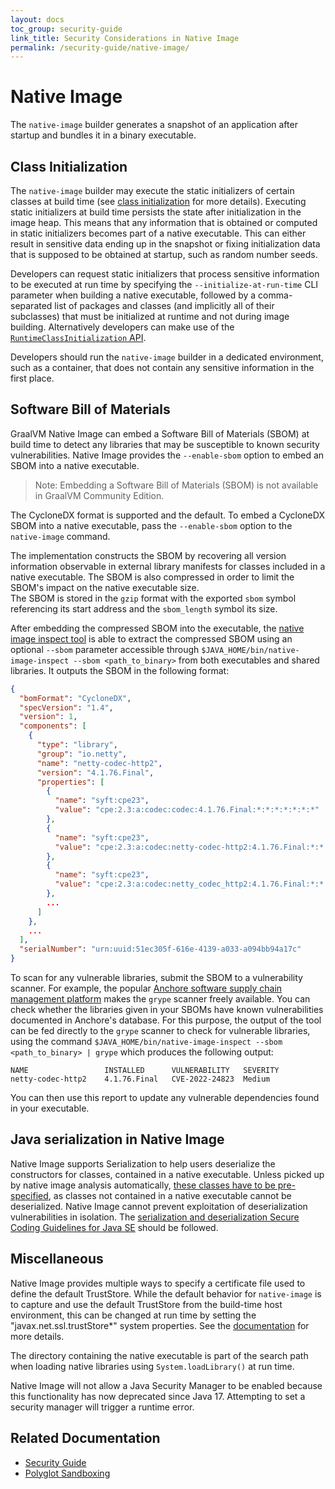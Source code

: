 ```yaml
---
layout: docs
toc_group: security-guide
link_title: Security Considerations in Native Image
permalink: /security-guide/native-image/
---
```

# Native Image

The `native-image` builder generates a snapshot of an application after startup and bundles it in a binary executable.

## Class Initialization

The `native-image` builder may execute the static initializers of certain classes at build time (see [class initialization](../reference-manual/native-image/ClassInitialization.md) for more details).
Executing static initializers at build time persists the state after initialization in the image heap.
This means that any information that is obtained or computed in static initializers becomes part of a native executable.
This can either result in sensitive data ending up in the snapshot or fixing initialization data that is supposed to be obtained at startup, such as random number seeds.

Developers can request static initializers that process sensitive information to be executed at run time by specifying the `--initialize-at-run-time` CLI parameter when building a native executable, followed by a comma-separated list of packages and classes (and implicitly all of their subclasses) that must be initialized at runtime and not during image building.
Alternatively developers can make use of the [`RuntimeClassInitialization` API](https://www.graalvm.org/sdk/javadoc/org/graalvm/nativeimage/hosted/RuntimeClassInitialization.html).

Developers should run the `native-image` builder in a dedicated environment, such as a container, that does not contain any sensitive information in the first place.

## Software Bill of Materials

GraalVM Native Image can embed a Software Bill of Materials (SBOM) at build time to detect any libraries that may be susceptible to known security vulnerabilities.
Native Image provides the `--enable-sbom` option to embed an SBOM into a native executable.

> Note: Embedding a Software Bill of Materials (SBOM) is not available in GraalVM Community Edition.

The CycloneDX format is supported and the default. 
To embed a CycloneDX SBOM into a native executable, pass the `--enable-sbom` option to the `native-image` command. 

The implementation constructs the SBOM by recovering all version information observable in external library manifests for classes included in a native executable. 
The SBOM is also compressed in order to limit the SBOM's impact on the native executable size.  
The SBOM is stored in the `gzip` format with the exported `sbom` symbol referencing its start address and the `sbom_length` symbol its size.

After embedding the compressed SBOM into the executable, the [native image inspect tool](../reference-manual/native-image/InspectTool.md) is able to extract the compressed SBOM using an optional `--sbom` parameter accessible through `$JAVA_HOME/bin/native-image-inspect --sbom <path_to_binary>` from both executables and shared libraries.
It outputs the SBOM in the following format:

```json
{
  "bomFormat": "CycloneDX",
  "specVersion": "1.4",
  "version": 1,
  "components": [
    {
      "type": "library",
      "group": "io.netty",
      "name": "netty-codec-http2",
      "version": "4.1.76.Final",
      "properties": [
        {
          "name": "syft:cpe23",
          "value": "cpe:2.3:a:codec:codec:4.1.76.Final:*:*:*:*:*:*:*"
        },
        {
          "name": "syft:cpe23",
          "value": "cpe:2.3:a:codec:netty-codec-http2:4.1.76.Final:*:*:*:*:*:*:*"
        },
        {
          "name": "syft:cpe23",
          "value": "cpe:2.3:a:codec:netty_codec_http2:4.1.76.Final:*:*:*:*:*:*:*"
        },
        ...
      ]
    },
    ...
  ],
  "serialNumber": "urn:uuid:51ec305f-616e-4139-a033-a094bb94a17c"
}
```

To scan for any vulnerable libraries, submit the SBOM to a vulnerability scanner.
For example, the popular [Anchore software supply chain management platform](https://anchore.com/) makes the `grype` scanner freely available.
You can check whether the libraries given in your SBOMs have known vulnerabilities documented in Anchore's database.
For this purpose, the output of the tool can be fed directly to the `grype` scanner to check for vulnerable libraries, using the command `$JAVA_HOME/bin/native-image-inspect --sbom <path_to_binary> | grype` which produces the following output:
```shell
NAME                 INSTALLED      VULNERABILITY   SEVERITY
netty-codec-http2    4.1.76.Final   CVE-2022-24823  Medium
```

You can then use this report to update any vulnerable dependencies found in your executable.

## Java serialization in Native Image

Native Image supports Serialization to help users deserialize the constructors for classes, contained in a native executable.
Unless picked up by native image analysis automatically, [these classes have to be pre-specified](https://www.graalvm.org/22.0/reference-manual/native-image/Reflection/#manual-configuration), as classes not contained in a native executable cannot be deserialized.
Native Image cannot prevent exploitation of deserialization vulnerabilities in isolation.
The [serialization and deserialization Secure Coding Guidelines for Java SE](https://www.oracle.com/java/technologies/javase/seccodeguide.html#8) should be followed.

## Miscellaneous

Native Image provides multiple ways to specify a certificate file used to define the default TrustStore.
While the default behavior for `native-image` is to capture and use the default TrustStore from the build-time host environment, this can be changed at run time by setting the "javax.net.ssl.trustStore\*" system properties.
See the [documentation](../reference-manual/native-image/CertificateManagement.md) for more details.

The directory containing the native executable is part of the search path when loading native libraries using `System.loadLibrary()` at run time.

Native Image will not allow a Java Security Manager to be enabled because this functionality has now deprecated since Java 17.
Attempting to set a security manager will trigger a runtime error.

## Related Documentation
- [Security Guide](security-guide.md)
- [Polyglot Sandboxing](polyglot-sandbox.md)
